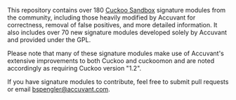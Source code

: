 This repository contains over 180 [Cuckoo Sandbox](http://www.cuckoosandbox.org) signature modules from the community, including
those heavily modified by Accuvant for correctness, removal of false positives,
and more detailed information.  It also includes over 70 new signature modules
developed solely by Accuvant and provided under the GPL.

Please note that many of these signature modules make use of Accuvant's extensive
improvements to both Cuckoo and cuckoomon and are noted accordingly as requiring
Cuckoo version "1.2".

If you have signature modules to contribute, feel free to submit pull requests or
email bspengler@accuvant.com.